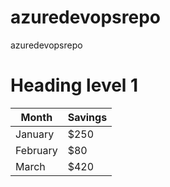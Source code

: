 # azuredevopsrepo
azuredevopsrepo
# Heading level 1

| Month    | Savings |
| -------- | ------- |
| January  | $250    |
| February | $80     |
| March    | $420    |
